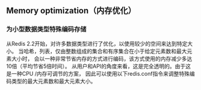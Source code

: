 ## Memory optimization（内存优化）
### 为小型数据类型特殊编码存储
从Redis 2.2开始，对许多数据类型进行了优化，以使用较少的空间来达到特定大小。
当哈希，列表，仅由整数组成的集合和有序集合在小于给定元素数和最大元素大小时，
会以一种非常节省内存的方式进行编码，该方式使用的内存减少多达10倍（平均节省5倍时间）。
从用户和API的角度来看，这是完全透明的。由于这是一种CPU /内存可调节的方案，
因此可以使用以下redis.conf指令来调整特殊编码类型的最大元素数和最大元素大小。
